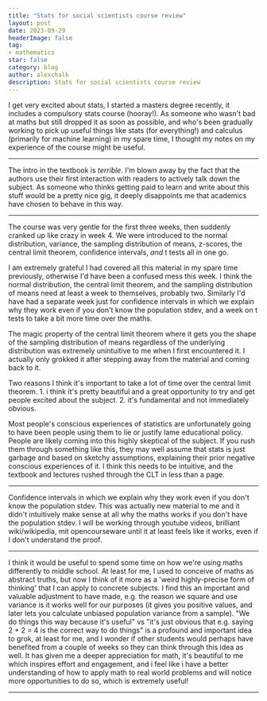 ```yaml
---
title: "Stats for social scientists course review"
layout: post
date: 2023-09-29
headerImage: false
tag:
- mathematics
star: false
category: blog
author: alexchalk
description: Stats for social scientists course review
---
```


I get very excited about stats, I started a masters degree recently, it includes a compulsory stats course (hooray!). As someone who wasn't bad at maths but still dropped it as soon as possible, and who's been gradually working to pick up useful things like stats (for everything!) and calculus (primarily for machine learning) in my spare time, I thought my notes on my experience of the course might be useful.

---

The intro in the textbook is *terrible*. I'm blown away by the fact that the authors use their first interaction with readers to actively talk down the subject. As someone who thinks getting paid to learn and write about this stuff would be a pretty nice gig, it deeply disappoints me that academics have chosen to behave in this way.

---

The course was very gentle for the first three weeks, then suddenly cranked up like crazy in week 4. We were introduced to the normal distribution, variance, the sampling distribution of means, z-scores, the central limit theorem, confidence intervals, *and* t tests all in one go.

I am extremely grateful I had covered all this material in my spare time previously, otherwise I'd have been a confused mess this week. I think the normal distribution, the central limit theorem, and the sampling distribution of means need at least a week to themselves, probably two. Similarly I'd have had a separate week just for confidence intervals in which we explain why they work even if you don't know the population stdev, and a week on t tests to take a bit more time over the maths.

The magic property of the central limit theorem where it gets you the shape of the sampling distribution of means regardless of the underlying distribution was extremely unintuitive to me when I first encountered it. I actually only grokked it after stepping away from the material and coming back to it.

Two reasons I think it's important to take a lot of time over the central limit theorem. 1. i think it's pretty beautiful and a great opportunity to try and get people excited about the subject. 2. it's fundamental and not immediately obvious. 

Most people's conscious experiences of statistics are unfortunately going to have been people using them to lie or justify lame educational policy. People are likely coming into this highly skeptical of the subject. If you rush them through something like this, they may well assume that stats is just garbage and based on sketchy assumptions, explaining their prior negative conscious experiences of it. I think this needs to be intuitive, and the textbook and lectures rushed through the CLT in less than a page.

---

Confidence intervals in which we explain why they work even if you don't know the population stdev. This was actually new material to me and it didn't intuitively make sense at all why the maths works if you don't have the population stdev. I will be working through youtube videos, brilliant wiki/wikipedia, mit opencourseware until it at least feels like it works, even if I don't understand the proof.

---

I think it would be useful to spend some time on how we're using maths differently to middle school. At least for me, I used to conceive of maths as abstract truths, but now I think of it more as a 'weird highly-precise form of thinking' that I can apply to concrete subjects. I find this an important and valuable adjustment to have made, e.g. the reason we square and use variance is it works well for our purposes (it gives you positive values, and later lets you calculate unbiased population variance from a sample). "We do things this way because it's useful" vs "it's just obvious that e.g. saying 2 + 2 = 4 is the correct way to do things" is a profound and important idea to grok, at least for me, and I wonder if other students would perhaps have benefited from a couple of weeks so they can think through this idea as well. It has given me a deeper appreciation for math, it's beautiful to me which inspires effort and engagement, and i feel like i have a better understanding of how to apply math to real world problems and will notice more opportunities to do so, which is extremely useful!

---


[1]: https://docs.haskellstack.org/en/stable/README/
[2]: https://lexi-lambda.github.io/blog/2018/02/10/an-opinionated-guide-to-haskell-in-2018/
[3]: https://www.schoolofhaskell.com/user/pbv/an-introduction-to-quickcheck-testing
[4]: https://github.com/AlexChalk/graham-scan/blob/master/src/Lib.hs
